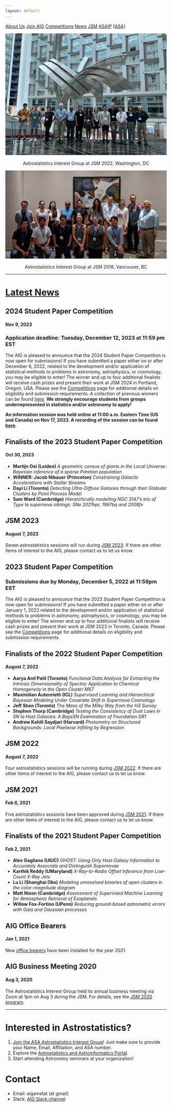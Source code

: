 ```yaml
---
layout: default
---
```




<a href="./about_us.html" class="btn">About Us</a>
<a href="./join.html" class="btn">Join AIG</a>
<a href="./competition/" class="btn">Competitions</a>
<a href="./news.html" class="btn">News</a>
<a href="./jsm2024/index.html" class="btn">JSM</a>
<a href="./ASAIP/index.html" class="btn">ASAIP</a>
<a href="https://www.amstat.org" class="btn">[ASA]</a>

![AIG @JSM 2022](./images/jsm_astrostat_meeting_2022.jpg)
<p style="text-align: center;">Astrostatistics Interest Group at JSM 2022, Washington, DC </p>

![AIG @JSM 2018](./images/jsm_astrostat_meeting.jpg)
<p style="text-align: center;">Astrostatistics Interest Group at JSM 2018, Vancouver, BC </p>


---
# [Latest News](./news.html)

## 2024 Student Paper Competition
#### Nov 9, 2023
### Application deadline: Tuesday, December 12, 2023 at 11:59 pm EST
The AIG is pleased to announce that the 2024 Student Paper Competition is now open for submissions! If you have submitted a paper either on or after December 6, 2022, related to the development and/or application of statistical methods to problems in astronomy, astrophysics, or cosmology, you may be eligible to enter! The winner and up to four additional finalists will receive cash prizes and present their work at JSM 2024 in Portland, Oregon, USA. Please see the <a href="./competition/">Competitions</a> page for additional details on eligibility and submission requirements. A collection of previous winners can be found [here](./competition/winners.html). **We strongly encourage students from groups underrepresented in statistics and/or astronomy to apply!**

**An information session was held online at 11:00 a.m. Eastern Time (US and Canada) on Nov 17, 2023. A recording of the session can be found [here](https://utoronto.zoom.us/rec/play/GRMoxjcnpJiChZx9-0VobNSjHSCeuuLsmzECI50_CWhhfv1tLgUeusZR9Mq9JM0I-mOVNmlApVrCatdP.7NRO38Q_NE1d5FYs?canPlayFromShare=true&from=my_recording&continueMode=true&componentName=rec-play&originRequestUrl=https%3A%2F%2Futoronto.zoom.us%2Frec%2Fshare%2FKXEbTK_jktrdGObmt56TO37iGBx3rMGS-rK5kSnwZSoF2ZHmC-RiZtwutiyISdf7.Xy_UtjanysY-Qx2-%3FstartTime%3D1700236537000%2520Passcode%3A%2520c5U%25KryQpC).**

## Finalists of the 2023 Student Paper Competition
#### Oct 30, 2023
- **Martijn Oei (Leiden)** *A geometric census of giants in the Local Universe: Bayesian inference of a sparse Paretian population*
- **WINNER: Jacob Nibauer (Princeton)** *Constraining Galactic Accelerations with Stellar Streams*
- **Dayi Li (Toronto)** *Detecting Ultra-Diffuse Galaxies through their Globular Clusters by Point Process Model*
- **Sam Ward (Cambridge)** *Hierarchically modelling NGC 3147’s trio of Type Ia supernova siblings: SNe 2021hpr, 1997bq and 2008fv*

## JSM 2023
#### August 7, 2023
Seven astrostatistics sessions will run during [JSM 2023](./jsm2023/index.html). If there are other items of interest to the AIG, please contact us to let us know.

## 2023 Student Paper Competition
### Submissions due by Monday, December 5, 2022 at 11:59pm EST
The AIG is pleased to announce that the 2023 Student Paper Competition is now open for submissions! If you have submitted a paper either on or after January 1, 2022 related to the development and/or application of statistical methods to problems in astronomy, astrophysics, or cosmology, you may be eligible to enter! The winner and up to four additional finalists will receive cash prizes and present their work at JSM 2023 in Toronto, Canada. Please see the <a href="./competition/">Competitions</a> page for additional details on eligibility and submission requirements.

## Finalists of the 2022 Student Paper Competition
#### August 7, 2022
- **Aarya Anil Patil (Toronto)** *Functional Data Analysis for Extracting the Intrinsic Dimensionality of Spectra: Application to Chemical Homogeneity in the Open Cluster M67*
- **Maximilian Autenrieth (ICL)** *Supervised Learning and Hierarchical Bayesian Modeling Under Covariate Shift in Supernova Cosmology*
- **Jeff Shen (Toronto)** *The Mass of the Milky Way from the H3 Survey*
- **Stephen Thorp (Cambridge)** *Testing the Consistency of Dust Laws in SN Ia Host Galaxies: A BayeSN Examination of Foundation DR1*
- **Andrew Kahlil Saydjari (Harvard)** *Photometry on Structured Backgrounds: Local Pixelwise Infilling by Regression*

## JSM 2022
#### August 7, 2022
Four astrostatistics sessions will be running during [JSM 2022](./jsm2022/index.html). If there are other items of interest to the AIG, please contact us to let us know.

## JSM 2021
#### Feb 6, 2021
Five astrostatistics sessions have been approved during [JSM 2021](./jsm2021/index.html).  If there are other items of interest to the AIG, please contact us to let us know.

## Finalists of the 2021 Student Paper Competition
#### Feb 2, 2021
- **Alex Gagliano (UIUC)** *GHOST: Using Only Host Galaxy Information to Accurately Associate and Distinguish Supernovae*
- **Karthik Reddy (UMaryland)** *X-Ray-to-Radio Offset Inference from Low-Count X-Ray Jets*
- **Lu Li (Shanghai Obs)** *Modeling unresolved binaries of open clusters in the color-magnitude diagram*
- **Matt Nixon (Cambridge)** *Assessment of Supervised Machine Learning for Atmospheric Retrieval of Exoplanets*
- **Willow Fox-Fortino (UPenn)** *Reducing ground-based astrometric errors with Gaia and Gaussian processes*

## AIG Office Bearers
#### Jan 1, 2021
New [office bearers](./about_us.html#officers) have been installed for the year 2021.

## AIG Business Meeting 2020
#### Aug 3, 2020
The Astrostatistics Interest Group held its annual business meeting via Zoom at 1pm on Aug 3 during the JSM.  For details, see the [JSM 2020 program](./jsm2020/index.html#aig-business-meeting).

---

# Interested in Astrostatistics?

1. [Join the ASA Astrostatistics Interest Group](./join.html)! Just make sure to provide your Name, Email, Affiliation, and ASA number. 
2. Explore the [Astrostatistics and Astroinformatics Portal](https://astrostat.org/ASAIP/index.html).
3. Start attending Astronomy seminars at your organization!

# Contact

- Email: aigamstat (at gmail)
- Slack: [AIG Slack channel](https://astrostatisti-dzq6013.slack.com/archives/C011GJMLLET)
